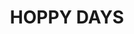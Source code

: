 ---
href: "https://hoppydays.vercel.app/"
title: "HOPPY DAYS"
image:
  src: "../../public/works/hoppydays.jpg"
tag: ['Awwwards / Honorable mention', 'CSS Design Awards - SPECIAL KUDOS', 'AAA11Y']
---